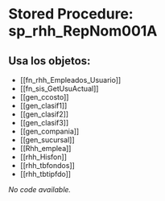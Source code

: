 # Stored Procedure: sp_rhh_RepNom001A

## Usa los objetos:
- [[fn_rhh_Empleados_Usuario]]
- [[fn_sis_GetUsuActual]]
- [[gen_ccosto]]
- [[gen_clasif1]]
- [[gen_clasif2]]
- [[gen_clasif3]]
- [[gen_compania]]
- [[gen_sucursal]]
- [[Rhh_emplea]]
- [[rhh_Hisfon]]
- [[rhh_tbfondos]]
- [[rhh_tbtipfdo]]

*No code available.*
